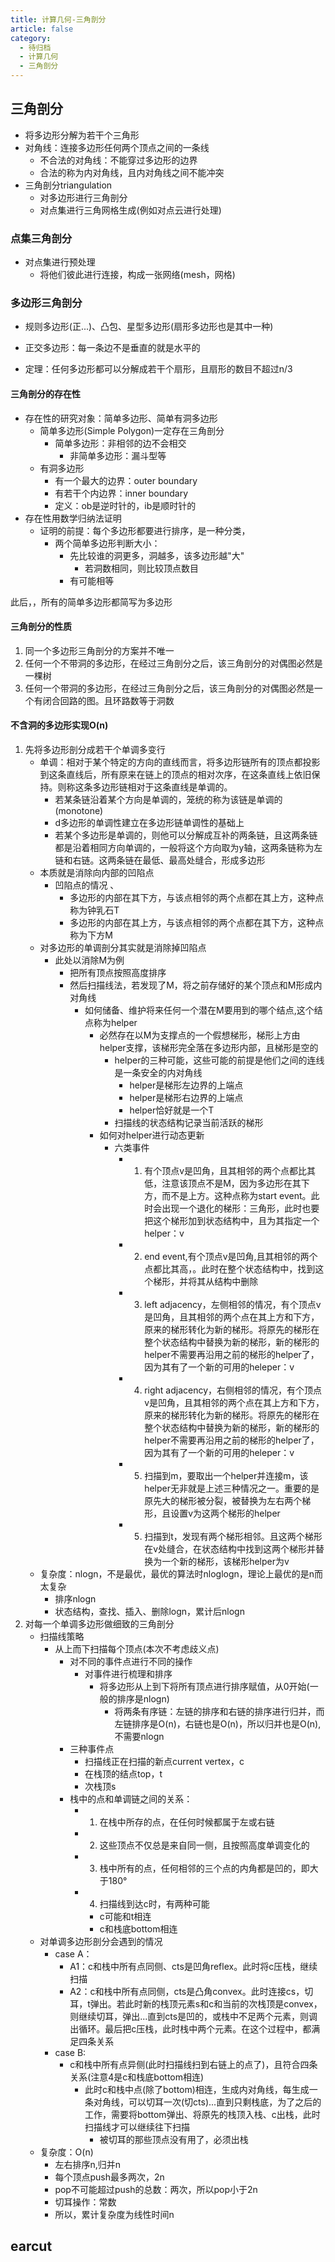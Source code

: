 ```yaml
---
title: 计算几何-三角剖分
article: false
category:
  - 待归档
  - 计算几何
  - 三角剖分
---
```

## 三角剖分
- 将多边形分解为若干个三角形
- 对角线：连接多边形任何两个顶点之间的一条线
  - 不合法的对角线：不能穿过多边形的边界
  - 合法的称为内对角线，且内对角线之间不能冲突
- 三角剖分triangulation
  - 对多边形进行三角剖分
  - 对点集进行三角网格生成(例如对点云进行处理)
### 点集三角剖分
- 对点集进行预处理
  - 将他们彼此进行连接，构成一张网络(mesh，网格)
### 多边形三角剖分
- 规则多边形(正...)、凸包、星型多边形(扇形多边形也是其中一种)
- 正交多边形：每一条边不是垂直的就是水平的

- 定理：任何多边形都可以分解成若干个扇形，且扇形的数目不超过n/3
#### 三角剖分的存在性
- 存在性的研究对象：简单多边形、简单有洞多边形
  - 简单多边形(Simple Polygon)一定存在三角剖分
    - 简单多边形：非相邻的边不会相交
      - 非简单多边形：漏斗型等
  - 有洞多边形
    - 有一个最大的边界：outer boundary
    - 有若干个内边界：inner boundary
    - 定义：ob是逆时针的，ib是顺时针的
- 存在性用数学归纳法证明
  - 证明的前提：每个多边形都要进行排序，是一种分类，
    - 两个简单多边形判断大小：
      - 先比较谁的洞更多，洞越多，该多边形越"大"
        - 若洞数相同，则比较顶点数目
      - 有可能相等

此后，，所有的简单多边形都简写为多边形
#### 三角剖分的性质
1. 同一个多边形三角剖分的方案并不唯一
2. 任何一个不带洞的多边形，在经过三角剖分之后，该三角剖分的对偶图必然是一棵树
3. 任何一个带洞的多边形，在经过三角剖分之后，该三角剖分的对偶图必然是一个有闭合回路的图。且环路数等于洞数
#### 不含洞的多边形实现O(n)
1. 先将多边形剖分成若干个单调多变行
   - 单调：相对于某个特定的方向的直线而言，将多边形链所有的顶点都投影到这条直线后，所有原来在链上的顶点的相对次序，在这条直线上依旧保持。则称这条多边形链相对于这条直线是单调的。
     - 若某条链沿着某个方向是单调的，笼统的称为该链是单调的(monotone)
     - d多边形的单调性建立在多边形链单调性的基础上
     - 若某个多边形是单调的，则他可以分解成互补的两条链，且这两条链都是沿着相同方向单调的，一般将这个方向取为y轴，这两条链称为左链和右链。这两条链在最低、最高处缝合，形成多边形
   - 本质就是消除向内部的凹陷点
     - 凹陷点的情况 、
       - 多边形的内部在其下方，与该点相邻的两个点都在其上方，这种点称为钟乳石T
       - 多边形的内部在其上方，与该点相邻的两个点都在其下方，这种点称为下方M
   - 对多边形的单调剖分其实就是消除掉凹陷点
     - 此处以消除M为例
       - 把所有顶点按照高度排序
       - 然后扫描线法，若发现了M，将之前存储好的某个顶点和M形成内对角线
         - 如何储备、维护将来任何一个潜在M要用到的哪个结点,这个结点称为helper
           - 必然存在以M为支撑点的一个假想梯形，梯形上方由helper支撑，该梯形完全落在多边形内部，且梯形是空的
             - helper的三种可能，这些可能的前提是他们之间的连线是一条安全的内对角线
               - helper是梯形左边界的上端点
               - helper是梯形右边界的上端点
               - helper恰好就是一个T
             - 扫描线的状态结构记录当前活跃的梯形
           - 如何对helper进行动态更新
             - 六类事件
               - 1. 有个顶点v是凹角，且其相邻的两个点都比其低，注意该顶点不是M，因为多边形在其下方，而不是上方。这种点称为start event。此时会出现一个退化的梯形：三角形，此时也要把这个梯形加到状态结构中，且为其指定一个helper：v
               - 2. end event,有个顶点v是凹角,且其相邻的两个点都比其高，。此时在整个状态结构中，找到这个梯形，并将其从结构中删除
               - 3. left adjacency，左侧相邻的情况，有个顶点v是凹角，且其相邻的两个点在其上方和下方，原来的梯形转化为新的梯形。将原先的梯形在整个状态结构中替换为新的梯形，新的梯形的helper不需要再沿用之前的梯形的helper了，因为其有了一个新的可用的heleper：v
               - 4. right adjacency，右侧相邻的情况，有个顶点v是凹角，且其相邻的两个点在其上方和下方，原来的梯形转化为新的梯形。将原先的梯形在整个状态结构中替换为新的梯形，新的梯形的helper不需要再沿用之前的梯形的helper了，因为其有了一个新的可用的heleper：v
               - 5. 扫描到m，要取出一个helper并连接m，该helper无非就是上述三种情况之一。重要的是原先大的梯形被分裂，被替换为左右两个梯形，且设置v为这两个梯形的helper
               - 5. 扫描到t，发现有两个梯形相邻。且这两个梯形在v处缝合，在状态结构中找到这两个梯形并替换为一个新的梯形，该梯形helper为v
   - 复杂度：nlogn，不是最优，最优的算法时nloglogn，理论上最优的是n而太复杂
     - 排序nlogn
     - 状态结构，查找、插入、删除logn，累计后nlogn
2. 对每一个单调多边形做细致的三角剖分
   - 扫描线策略
     - 从上而下扫描每个顶点(本次不考虑歧义点)
       - 对不同的事件点进行不同的操作
         - 对事件进行梳理和排序
           - 将多边形从上到下将所有顶点进行排序赋值，从0开始(一般的排序是nlogn)
             - 将两条有序链：左链的排序和右链的排序进行归并，而左链排序是O(n)，右链也是O(n)，所以归并也是O(n),不需要nlogn
       - 三种事件点
         - 扫描线正在扫描的新点current vertex，c
         - 在栈顶的结点top，t
         - 次栈顶s
       - 栈中的点和单调链之间的关系：
         - 1. 在栈中所存的点，在任何时候都属于左或右链
         - 2. 这些顶点不仅总是来自同一侧，且按照高度单调变化的
         - 3. 栈中所有的点，任何相邻的三个点的内角都是凹的，即大于180°
         - 4. 扫描线到达c时，有两种可能
           - c可能和t相连
           - c和栈底bottom相连
   - 对单调多边形剖分会遇到的情况
     - case A：
       - A1：c和栈中所有点同侧、cts是凹角reflex。此时将c压栈，继续扫描
       - A2：c和栈中所有点同侧，cts是凸角convex。此时连接cs，切耳，t弹出。若此时新的栈顶元素s和c和当前的次栈顶是convex，则继续切耳，弹出...直到cts是凹的，或栈中不足两个元素，则调出循环。最后把c压栈，此时栈中两个元素。在这个过程中，都满足四条关系
     - case B:
       - c和栈中所有点异侧(此时扫描线扫到右链上的点了)，且符合四条关系(注意4是c和栈底bottom相连)
         - 此时c和栈中点(除了bottom)相连，生成内对角线，每生成一条对角线，可以切耳一次(切cts)...直到只剩栈底，为了之后的工作，需要将bottom弹出、将原先的栈顶入栈、c出栈，此时扫描线才可以继续往下扫描
           - 被切耳的那些顶点没有用了，必须出栈
   - 复杂度：O(n)
     - 左右排序n,归并n
     - 每个顶点push最多两次，2n
     - pop不可能超过push的总数：两次，所以pop小于2n
     - 切耳操作：常数
     - 所以，累计复杂度为线性时间n

## earcut